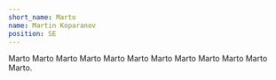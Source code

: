 ```yaml
---
short_name: Marto
name: Martin Koparanov
position: SE
---
```


Marto Marto Marto Marto Marto Marto Marto Marto Marto Marto Marto Marto.
